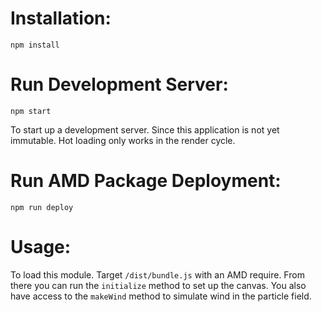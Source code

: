 
# Installation:
```
npm install
```

# Run Development Server:
```
npm start
```
To start up a development server.
Since this application is not yet immutable. Hot loading only works in the render cycle.

# Run AMD Package Deployment:
```
npm run deploy
```

# Usage:
To load this module. Target ``` /dist/bundle.js ``` with an AMD require.
From there you can run the ``` initialize ``` method to set up the canvas.
You also have access to the ``` makeWind ``` method to simulate wind in the particle field.
